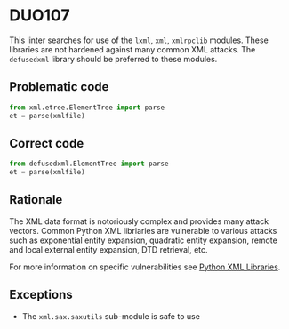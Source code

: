 # DUO107

This linter searches for use of the `lxml`, `xml`, `xmlrpclib` modules. These
libraries are not hardened against many common XML attacks. The `defusedxml`
library should be preferred to these modules.

## Problematic code

```python
from xml.etree.ElementTree import parse
et = parse(xmlfile)
```

## Correct code

```python
from defusedxml.ElementTree import parse
et = parse(xmlfile)
```

## Rationale

The XML data format is notoriously complex and provides many attack vectors.
Common Python XML libriaries are vulnerable to various attacks such as
exponential entity expansion, quadratic entity expansion, remote and local
external entity expansion, DTD retrieval, etc.

For more information on specific vulnerabilities see [Python XML Libraries](https://pypi.org/project/defusedxml/#python-xml-libraries).

## Exceptions

* The `xml.sax.saxutils` sub-module is safe to use
